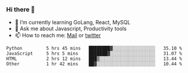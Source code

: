 ### Hi there 👋

- 🌱 I’m currently learning GoLang, React, MySQL
- 💬 Ask me about Javascript, Productivity tools 
- 📫 How to reach me: [Mail](mailto:kvaishak47@gmail.com) or [twitter](https://twitter.com/kvaish4k)

<!--START_SECTION:waka-->

```text
Python         5 hrs 45 mins   ████████▓░░░░░░░░░░░░░░░░   35.10 %
JavaScript     5 hrs 5 mins    ███████▓░░░░░░░░░░░░░░░░░   31.07 %
HTML           2 hrs 12 mins   ███▒░░░░░░░░░░░░░░░░░░░░░   13.44 %
Other          1 hr 42 mins    ██▓░░░░░░░░░░░░░░░░░░░░░░   10.44 %
```

<!--END_SECTION:waka-->
